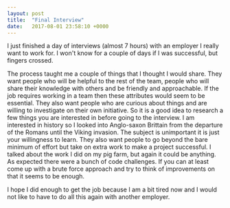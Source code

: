 ```yaml
---
layout: post
title:  "Final Interview"
date:   2017-08-01 23:58:10 +0000
---
```



I just finished a day of interviews (almost 7 hours) with an employer I really want to work for. I won't know for a couple of days if I was successful, but fingers crossed.

The process taught me a couple of things that I thought I would share. They want people who will be helpful to the rest of the team, people who will share their knowledge with others and be friendly and approachable. If the job requires working in a team then these attributes would seem to be essential. They also want people who are curious about things and are willing to investigate on their own initiative. So it is a good idea to research a few things you are interested in before going to the interview. I am interested in history so I looked into Anglo-saxon Brittain from the departure of the Romans until the Viking invasion. The subject is unimportant it is just your willingness to learn. They also want people to go beyond the bare minimum of effort but take on extra work to make a project successful. I talked about the work I did on my pig farm, but again it could be anything. As expected there were a bunch of code challenges. If you can at least come up with a brute force approach and try to think of improvements on that it seems to be enough.

I hope I did enough to get the job because I am a bit tired now and I would not like to have to do all this again with another employer.
